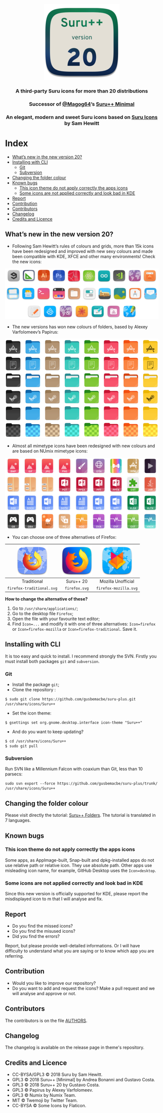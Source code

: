 <p align="center"> 
    <img src="images/logo.png" alt="Logotype" height="250px">
</p>

<h3 align="center">A third-party Suru icons for more than 20 distributions </h3>
<h3 align="center">Successor of <a href="https://github.com/Magog64">@Magog64</a>’s <a href="https://github.com/Magog64/SURU-PLUS">Suru++ Minimal</a></h3>
<h3 align="center">An elegant, modern and sweet Suru icons based on <a href="https://snwh.org/suru">Suru Icons</a> by Sam Hewitt</h3>

<h1>Index</h1>

- [What’s new in the new version 20?](#whats-new-in-the-new-version-20)
- [Installing with CLI](#installing-with-cli)
    - [Git](#git)
    - [Subversion](#subversion)
- [Changing the folder colour](#changing-the-folder-colour)
- [Known bugs](#known-bugs)
    - [This icon theme do not apply correctly the apps icons](#this-icon-theme-do-not-apply-correctly-the-apps-icons)
    - [Some icons are not applied correctly and look bad in KDE](#some-icons-are-not-applied-correctly-and-look-bad-in-kde)
- [Report](#report)
- [Contribution](#contribution)
- [Contributors](#contributors)
- [Changelog](#changelog)
- [Credits and Licence](#credits-and-licence)

## What’s new in the new version 20?

* Following Sam Hewitt’s rules of colours and grids, more than 15k icons have been redesigned and improved with new sexy colours and made been compatible with KDE, XFCE and other many environments! Check the new icons:

![Screenshot](images/preview1.png)

* The new versions has won new colours of folders, based by Alexey Varfolomeev’s Papirus:

![Screenshot](images/preview2.png)

* Almost all mimetype icons have been redesigned with new colours and are based on NUmix mimetype icons:

![Screenshot](images/preview3.png)

* You can choose one of three alternatives of Firefox:

| <img src="apps/scalable/firefox-traditional.svg" alt="Firefox Traditional" height="100px"> | <img src="apps/scalable/firefox.svg" alt="Firefox Suru++ 20" height="100px"> | <img src="apps/scalable/firefox-mozilla.svg" alt="Firefox Mozilla" height="100px"> |
| :----------------------------------------------------------------------------------------: | :--------------------------------------------------------------------------: | :--------------------------------------------------------------------------------: |
| Traditional                                                                                | Suru++ 20                                                                    | Mozilla Unofficial                                                                 |
| `firefox-traditional.svg`                                                                  | `firefox.svg`                                                                | `firefox-mozilla.svg`                                                              |

**How to change the alternative of these?**

1. Go to `/usr/share/applications/`;
2. Go to the desktop file `Firefox`;
3. Open the file with your favourite text editor;
4. Find `Icon=...` and modify it with one of three alternatives: `Icon=firefox` or `Icon=firefox-mozilla` or `Icon=firefox-traditional`. Save it.

## Installing with CLI

It is too easy and quick to install. I recommend strongly the SVN. Firstly you must install both packages `git` and `subversion`.

### Git

* Install the package `git`;
* Clone the repository :
```shell
$ sudo git clone https://github.com/gusbemacbe/suru-plus.git /usr/share/icons/Suru++
```
* Set the icon theme:
```shell
$ gsettings set org.gnome.desktop.interface icon-theme "Suru++"
```
* And do you want to keep updating?
```shell
$ cd /usr/share/icons/Suru++
$ sudo git pull
```

### Subversion

Run SVN like a Millennium Falcon with coaxium than Git, less than 10 parsecs:

```shell
sudo svn export --force https://github.com/gusbemacbe/suru-plus/trunk/ /usr/share/icons/Suru++
```

## Changing the folder colour

Please visit directly the tutorial: [Suru++ Folders](https://github.com/gusbemacbe/suru-plus-folders). The tutorial is translated in 7 languages.

## Known bugs

### This icon theme do not apply correctly the apps icons

Some apps, as AppImage-built, Snap-built and dpkg-installed apps do not use relative path or relative icon. They use absolute path. Other apps use misleading icon name, for example, GitHub Desktop uses the `Icon=desktop`.  

### Some icons are not applied correctly and look bad in KDE

Since this new version is officially supported for KDE, please report the misdisplayed icon to m that I will analyse and fix. 

## Report

* Do you find the missed icons?
* Do you find the misused icons?
* Did you find the errors?

Report, but please provide well-detailed informations. Or I will have difficulty to understand what you are saying or to know which app you are referring.

## Contribution

* Would you like to improve our repository?
* Do you want to add and request the icons? Make a pull request and we will analyse and approve or not.

## Contributors

The contributors is on the file [AUTHORS](AUTHORS).

## Changelog

The changelog is available on the release page in theme's repository.

## Credits and Licence

* CC-BYSA/GPL3 © 2018 Suru by Sam Hewitt.
* GPL3 © 2018 Suru++ [Minimal] by Andrea Bonanni and Gustavo Costa. 
* GPL3 © 2018 Suru++ 20 by Gustavo Costa.
* GPL3 © Papirus by Alexey Varfolomeev.
* GPL3 © Numix by Numix Team.
* MIT © Twemoji by Twitter Team.
* CC-BYSA © Some Icons by Flaticon. 
